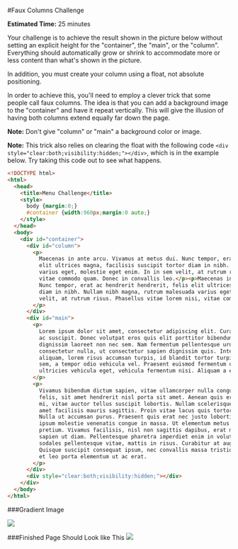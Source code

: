 #Faux Columns Challenge

**Estimated Time:** 25 minutes

Your challenge is to achieve the result shown in the picture below without setting an explicit height for the "container", the "main", or the "column". Everything should automatically grow or shrink to accommodate more or less content than what's shown in the picture.

In addition, you must create your column using a float, not absolute positioning.

In order to achieve this, you'll need to employ a clever trick that some people call faux columns. The idea is that you can add a background image to the "container" and have it repeat vertically. This will give the illusion of having both columns extend equally far down the page.

**Note:** Don't give "column" or "main" a background color or image.

**Note:** This trick also relies on clearing the float with the following code `<div style="clear:both;visibility:hidden;"></div>`, which is in the example below. Try taking this code out to see what happens.

```html
<!DOCTYPE html>
<html>
  <head>
    <title>Menu Challenge</title>
    <style>
      body {margin:0;}
      #container {width:960px;margin:0 auto;}
    </style>
  </head>
  <body>
    <div id="container">
      <div id="column">
        <p>
          Maecenas in ante arcu. Vivamus at metus dui. Nunc tempor, erat ac hendrerit hendrerit, felis
          elit ultrices magna, facilisis suscipit tortor diam in nibh. Nullam nibh magna, rutrum malesuada
          varius eget, molestie eget enim. In in sem velit, at rutrum risus. Phasellus vitae lorem nisi,
          vitae commodo quam. Donec in convallis leo.</p><p>Maecenas in ante arcu. Vivamus at metus dui.
          Nunc tempor, erat ac hendrerit hendrerit, felis elit ultrices magna, facilisis suscipit tortor
          diam in nibh. Nullam nibh magna, rutrum malesuada varius eget, molestie eget enim. In in sem
          velit, at rutrum risus. Phasellus vitae lorem nisi, vitae commodo quam. Donec in convallis leo.
        </p>
      </div>
      <div id="main">
        <p>
          Lorem ipsum dolor sit amet, consectetur adipiscing elit. Curabitur elementum accumsan risus
          ac suscipit. Donec volutpat eros quis elit porttitor bibendum. Suspendisse id quam sed enim
          dignissim laoreet non nec sem. Nam fermentum pellentesque urna eget mattis. Vivamus pellentesque
          consectetur nulla, ut consectetur sapien dignissim quis. Integer ultrices, mi quis hendrerit
          aliquam, lorem risus accumsan turpis, id blandit tortor turpis non leo. Cras dignissim aliquet
          sem, a tempor odio vehicula vel. Praesent euismod fermentum dapibus. Cras eros massa, vestibulum
          ultricies vehicula eget, vehicula fermentum nisi. Aliquam a eros sapien. Suspendisse potenti.
        </p>
        <p>
          Vivamus bibendum dictum sapien, vitae ullamcorper nulla congue ut. Integer dignissim tempor
          felis, sit amet hendrerit nisl porta sit amet. Aenean quis erat magna. Nunc placerat malesuada
          mi, vitae auctor tellus suscipit lobortis. Nullam scelerisque quam cursus libero faucibus sit
          amet facilisis mauris sagittis. Proin vitae lacus quis tortor viverra molestie ac facilisis eros.
          Nulla ut accumsan purus. Praesent quis erat nec justo lobortis posuere. Curabitur ut sem vel 
          ipsum molestie venenatis congue in massa. Ut elementum metus a lacus accumsan eget aliquet lorem
          pretium. Vivamus facilisis, nisl non sagittis dapibus, erat mi rutrum sem, vitae posuere odio
          sapien ut diam. Pellentesque pharetra imperdiet enim in volutpat. Proin mi massa, blandit
          sodales pellentesque vitae, mattis in risus. Curabitur at augue a eros tincidunt vulputate.
          Quisque suscipit consequat ipsum, nec convallis massa tristique volutpat. Vestibulum ut tellus
          et leo porta elementum ut ac erat.
        </p>
      </div>
      <div style="clear:both;visibility:hidden;"></div>
    </div>
  </body>
</html>
```
###Gradient Image

![](https://raw.github.com/christensenacademy/christensen-academy/master/modules/css-layouts/challenges/horizontal-gradient.png)

###Finished Page Should Look like This
![](https://raw.github.com/christensenacademy/christensen-academy/master/modules/css-layouts/challenges/faux-columns-challenge.png)
